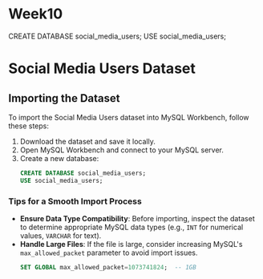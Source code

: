 # Week10
CREATE DATABASE social_media_users;
USE social_media_users;

# Social Media Users Dataset

## Importing the Dataset

To import the Social Media Users dataset into MySQL Workbench, follow these steps:

1. Download the dataset and save it locally.
2. Open MySQL Workbench and connect to your MySQL server.
3. Create a new database:
   ```sql
   CREATE DATABASE social_media_users;
   USE social_media_users;
   
### Tips for a Smooth Import Process

- **Ensure Data Type Compatibility**: Before importing, inspect the dataset to determine appropriate MySQL data types (e.g., `INT` for numerical values, `VARCHAR` for text).
- **Handle Large Files**: If the file is large, consider increasing MySQL's `max_allowed_packet` parameter to avoid import issues.
  ```sql
  SET GLOBAL max_allowed_packet=1073741824;  -- 1GB

